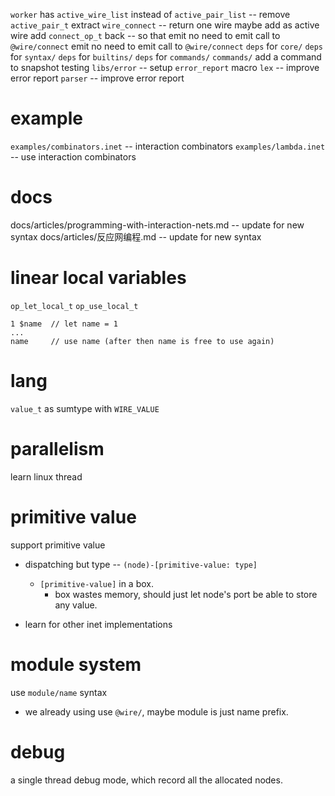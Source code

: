 `worker` has `active_wire_list` instead of `active_pair_list` -- remove `active_pair_t`
extract `wire_connect` -- return one wire maybe add as active wire
add `connect_op_t` back -- so that emit no need to emit call to `@wire/connect`
emit no need to emit call to `@wire/connect`
`deps` for `core/`
`deps` for `syntax/`
`deps` for `builtins/`
`deps` for `commands/`
`commands/` add a command to snapshot testing
`libs/error` -- setup
`error_report` macro
`lex` -- improve error report
`parser` -- improve error report

# example

`examples/combinators.inet` -- interaction combinators
`examples/lambda.inet` -- use interaction combinators

# docs

docs/articles/programming-with-interaction-nets.md -- update for new syntax
docs/articles/反应网编程.md -- update for new syntax

# linear local variables

`op_let_local_t`
`op_use_local_t`

```
1 $name  // let name = 1
...
name     // use name (after then name is free to use again)
```

# lang

`value_t` as sumtype with `WIRE_VALUE`

# parallelism

learn linux thread

# primitive value

support primitive value

- dispatching but type -- `(node)-[primitive-value: type]`
  - `[primitive-value]` in a box.
    - box wastes memory, should just let node's port be able to store any value.

- learn for other inet implementations

# module system

use `module/name` syntax

- we already using use `@wire/`,
  maybe module is just name prefix.

# debug

a single thread debug mode, which record all the allocated nodes.
